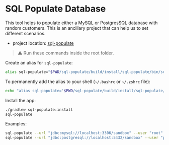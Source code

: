# SQL Populate Database

This tool helps to populate either a MySQL or PostgresSQL database with random customers. This is an ancillary project
that can help us to set different scenarios.

- project location: [sql-populate](https://github.com/sauljabin/kafka-sandbox/tree/main/sql-populate)

> &#x26a0; Run these commands inside the root folder.

Create an alias for `sql-populate`:

```bash
alias sql-populate="$PWD/sql-populate/build/install/sql-populate/bin/sql-populate "
```

To permanently add the alias to your shell (`~/.bashrc` or `~/.zshrc` file):

```bash
echo "alias sql-populate='$PWD/sql-populate/build/install/sql-populate/bin/sql-populate '" >> ~/.zshrc
```

Install the app:

```bash
./gradlew sql-populate:install
sql-populate
```

Examples:

```bash
sql-populate --url "jdbc:mysql://localhost:3306/sandbox" --user "root" --password "notasecret" 100
sql-populate --url "jdbc:postgresql://localhost:5432/sandbox" --user "postgres" --password "notasecret" 100
```